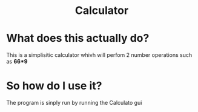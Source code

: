 <h1 align="center"> Calculator </h1>
 

<h1> What does this actually do? </h1>
 
 This is a simplisitic calculator whivh will perfom 2 number operations such as <b> 66*9 </b> 
 
 <h1> So how do I use it? </h1>
 
 The program is sinply run by running the Calculato gui
